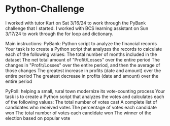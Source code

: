# Python-Challenge

I worked with tutor Kurt on Sat 3/16/24 to work through the PyBank challenge that I started. I worked with BCS learning assistant on Sun 3/17/24 to work through the for loop and dictionary.

Main instructions:
PyBank: Python script to analyze the financial records
  Your task is to create a Python script that analyzes the records to calculate each of the following values:
  The total number of months included in the dataset
  The net total amount of "Profit/Losses" over the entire period
  The changes in "Profit/Losses" over the entire period, and then the average of those changes
  The greatest increase in profits (date and amount) over the entire period
  The greatest decrease in profits (date and amount) over the entire period
  
PyPoll: helping a small, rural town modernize its vote-counting process
  Your task is to create a Python script that analyzes the votes and calculates each of the following values:
  The total number of votes cast
  A complete list of candidates who received votes
  The percentage of votes each candidate won
  The total number of votes each candidate won
  The winner of the election based on popular vote
